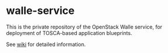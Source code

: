 # walle-service

This is the private repository of the OpenStack Walle service, for deployment of TOSCA-based application blueprints.

See [wiki](https://github.com/GigaSpaces-ProfessionalServices/walle-service/wiki/Home) for detailed information.



